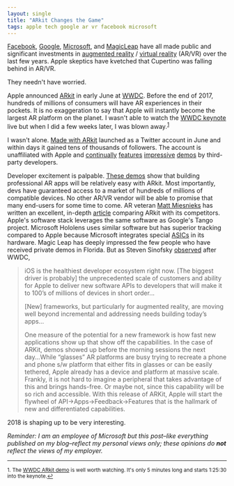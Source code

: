 ```yaml
---
layout: single
title: "ARkit Changes the Game"
tags: apple tech google ar vr facebook microsoft
---
```


[Facebook](https://en.wikipedia.org/wiki/Oculus_VR), [Google](https://en.wikipedia.org/wiki/Tango_(platform)), [Microsoft](https://www.microsoft.com/en-us/hololens), and [MagicLeap](https://en.wikipedia.org/wiki/Magic_Leap) have all made public and significant investments in [augmented reality](https://en.wikipedia.org/wiki/Augmented_reality) / [virtual reality](https://en.wikipedia.org/wiki/Virtual_reality) (AR/VR) over the last few years. Apple skeptics have kvetched that Cupertino was falling behind in AR/VR.

They needn't have worried.

Apple announced [ARkit](https://developer.apple.com/arkit/) in early June at [WWDC](https://www.apple.com/apple-events/june-2017/). Before the end of 2017,  hundreds of millions of consumers will have AR experiences in their pockets. It is no exaggeration to say that Apple will instantly become the largest AR platform on the planet. I wasn't able to watch the [WWDC keynote](https://www.youtube.com/watch?v=oaqHdULqet0) live but when I did a few weeks later, I was blown away.<sup><a href="#fn1" id="ref1">1</a></sup>

I wasn't alone.  [Made with ARkit](https://twitter.com/madewitharkit?lang=en) launched as a Twitter account in June and within days it gained tens of thousands of followers. The account is unaffiliated with Apple and [continually](https://youtu.be/rIPfpGCxONQ) [features](https://youtu.be/ZBdRAdSosv4)  [impressive](https://youtu.be/AvwvHIv7nwo) [demos](https://youtu.be/oFdgVNg4ryM) by third-party developers. 

Developer excitement is palpable. [These demos](http://www.madewitharkit.com) show that building professional AR apps will be relatively easy with ARkit. Most importantly, devs have guaranteed access to a market of hundreds of millions of compatible devices. No other AR/VR vendor will be able to promise that many end-users for some time to come. AR veteran [Matt Miesnieks](https://www.linkedin.com/in/mattmiesnieks/) has written an excellent, in-depth [article](https://medium.com/super-ventures-blog/why-is-arkit-better-than-the-alternatives-af8871889d6a) comparing ARkit with its competitors. Apple's software stack leverages the same software as Google's Tango project. Microsoft Hololens uses similar software but has superior tracking compared to Apple because Microsoft integrates special [ASICs](https://en.wikipedia.org/wiki/Application-specific_integrated_circuit) in its hardware.  Magic Leap has deeply impressed the few people who have received private demos in Florida. But as Steven Sinofsky [observed](https://medium.learningbyshipping.com/wwdc-2017-some-thoughts-3ff3230cdd58) after WWDC, 

>iOS is the healthiest developer ecosystem right now. [The biggest driver is probably] the unprecedented scale of customers and ability for Apple to deliver new software APIs to developers that will make it to 100’s of millions of devices in short order... 
>
>[New] frameworks, but particularly for augmented reality, are moving well beyond incremental and addressing needs building today’s apps...
>
>One measure of the potential for a new framework is how fast new applications show up that show off the capabilities. In the case of ARKit, demos showed up before the morning sessions the next day...While “glasses” AR platforms are busy trying to recreate a phone and phone s/w platform that either fits in glasses or can be easily tethered, Apple already has a device and platform at massive scale. Frankly, it is not hard to imagine a peripheral that takes advantage of this and brings hands-free. Or maybe not, since this capability will be so rich and accessible. With this release of ARKit, Apple will start the flywheel of API->Apps->Feedback->Features that is the hallmark of new and differentiated capabilities. 

2018 is shaping up to be very interesting.

*Reminder: I am an employee of Microsoft but this post–like everything published on my blog–reflect my personal views only; these opinions do  **not** reflect the views of my employer.*

---
<sup id="fn1">1. The [WWDC ARkit demo](https://www.youtube.com/watch?v=oaqHdULqet0) is well worth watching. It's only 5 minutes long and starts 1:25:30 into the keynote.<a href="#ref1" title="Return to text.">↩</a></sup>


